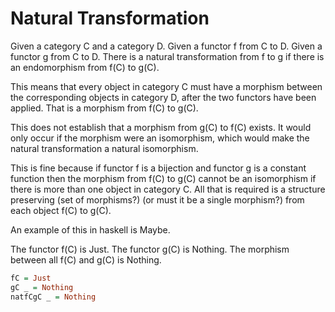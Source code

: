 # Natural Transformation

Given a category C and a category D.
Given a functor f from C to D.
Given a functor g from C to D.
There is a natural transformation from f to g if there is an endomorphism from f(C) to g(C).

This means that every object in category C must have a morphism between the corresponding objects in category D, after the two functors have been applied. That is a morphism from f(C) to g(C).

This does not establish that a morphism from g(C) to f(C) exists. It would only occur if the morphism were an isomorphism, which would make the natural transformation a natural isomorphism.

This is fine because if functor f is a bijection and functor g is a constant function then the morphism from f(C) to g(C) cannot be an isomorphism if there is more than one object in category C. All that is required is a structure preserving (set of morphisms?) (or must it be a single morphism?) from each object f(C) to g(C).

An example of this in haskell is Maybe.

The functor f(C) is Just.
The functor g(C) is Nothing.
The morphism between all f(C) and g(C) is Nothing.

```haskell
fC = Just
gC _ = Nothing
natfCgC _ = Nothing
```

